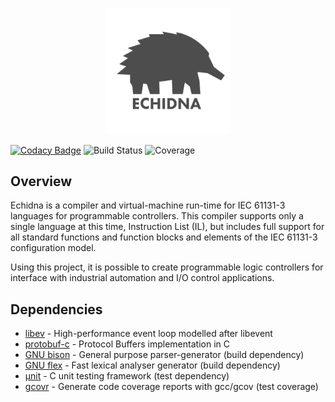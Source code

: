 <p align="center"><img width="40%" src="https://github.com/61131/echidna/blob/master/media/logo.jpg?raw=true"></p>

[![Codacy Badge](https://img.shields.io/codacy/grade/32bc0e41e0234262b81b82043babd41e)](https://www.codacy.com/manual/rcasey/echidna) ![Build Status](https://img.shields.io/circleci/build/github/61131/echidna/master) ![Coverage](https://img.shields.io/codecov/c/github/61131/echidna)

## Overview

Echidna is a compiler and virtual-machine run-time for IEC 61131-3 languages for programmable controllers. This compiler supports only a single language at this time, Instruction List (IL), but includes full support for all standard functions and function blocks and elements of the IEC 61131-3 configuration model.

Using this project, it is possible to create programmable logic controllers for interface with industrial automation and I/O control applications. 

## Dependencies

-   [libev](https://github.com/enki/libev) - High-performance event loop modelled after libevent
-   [protobuf-c](https://github.com/protobuf-c/protobuf-c) - Protocol Buffers implementation in C
-   [GNU bison](https://www.gnu.org/software/bison/) - General purpose parser-generator (build dependency)
-   [GNU flex](https://github.com/westes/flex) - Fast lexical analyser generator (build dependency)
-   [µnit](https://github.com/nemequ/munit/) - C unit testing framework (test dependency)
-   [gcovr](https://github.com/gcovr/gcovr) - Generate code coverage reports with gcc/gcov (test coverage)
